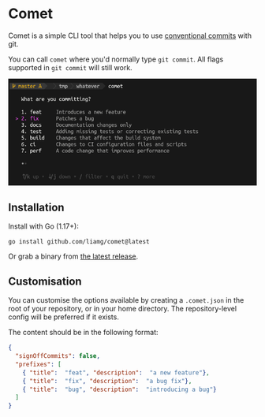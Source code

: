 # Comet

Comet is a simple CLI tool that helps you to use [conventional commits](https://www.conventionalcommits.org/) with git.

You can call `comet` where you'd normally type `git commit`. All flags supported in `git commit` will still work.

![Demo](demo.png)

## Installation

Install with Go (1.17+):

```console
go install github.com/liamg/comet@latest
```

Or grab a binary from [the latest release](https://github.com/liamg/comet/releases/latest).

## Customisation

You can customise the options available by creating a `.comet.json` in the root of your repository, or in your home directory. The repository-level config will be preferred if it exists.

The content should be in the following format:

```json
{
  "signOffCommits": false,
  "prefixes": [
    { "title":  "feat", "description":  "a new feature"},
    { "title":  "fix", "description":  "a bug fix"},
    { "title":  "bug", "description":  "introducing a bug"}
  ]
}
```
